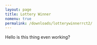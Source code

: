 ```yaml
---
layout: page
title: Lottery Winner
nomenu: true
permalink: /downloads/lotterywinnerrct2/
---
```

Hello is this thing even working?